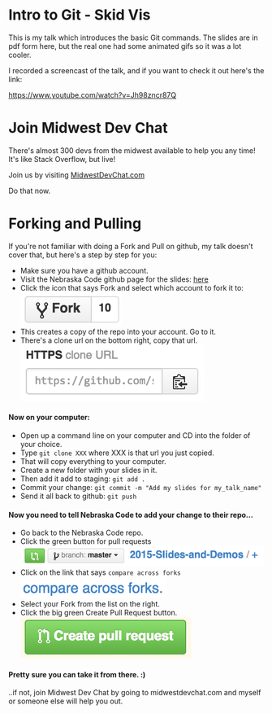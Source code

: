 # Intro to Git - Skid Vis
This is my talk which introduces the basic Git commands. The slides are in pdf form here, but the real one had some animated gifs so it was a lot cooler. 

I recorded a screencast of the talk, and if you want to check it out here's the link:

https://www.youtube.com/watch?v=Jh98zncr87Q 

# Join Midwest Dev Chat

There's almost 300 devs from the midwest available to help you any time! It's like Stack Overflow, but live! 

Join us by visiting [MidwestDevChat.com](http://midwestdevchat.com)

Do that now.

# Forking and Pulling

If you're not familiar with doing a Fork and Pull on github, my talk doesn't cover that, but here's a step by step for you:

- Make sure you have a github account.
- Visit the Nebraska Code github page for the slides: [here](https://github.com/nebraskacode/2015-Slides-and-Demos)
- Click the icon that says Fork and select which account to fork it to: <br />![Fork Image](fork.png)
- This creates a copy of the repo into your account. Go to it.
- There's a clone url on the bottom right, copy that url. <br />![Clone URL](clone.png)

#### Now on your computer:

- Open up a command line on your computer and CD into the folder of your choice.
- Type ``git clone XXX`` where XXX is that url you just copied.
- That will copy everything to your computer.
- Create a new folder with your slides in it.
- Then add it add to staging: ``git add .``
- Commit your change: ``git commit -m "Add my slides for my_talk_name"``
- Send it all back to github: ``git push``

#### Now you need to tell Nebraska Code to add your change to their repo...
- Go back to the Nebraska Code repo.
- Click the green button for pull requests <br />![pull](pull.png)
- Click on the link that says ``compare across forks`` <br />![compare](compare.png)
- Select your Fork from the list on the right. 
- Click the big green Create Pull Request button. <br />![pull-request](pull-request.png)

#### Pretty sure you can take it from there. :)
..if not, join Midwest Dev Chat by going to midwestdevchat.com and myself or someone else will help you out. 

